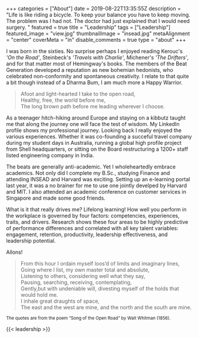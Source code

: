 +++
categories = ["About"]
date = 2019-08-22T13:35:55Z
description = "Life is like riding a bicycle. To keep your balance you have to keep moving. The problem was I had not. The doctor had just explained that I would need surgery. "
featured = true
title = "Leadership"
tags = ["Leadership"]
featured_image = "view.jpg"
thumbnailImage = "insead.jpg"
metaAlignment = "center"
coverMeta = "in"
disable_comments = true
type = "about"
+++

I was born in the sixties. No surprise perhaps I enjoyed reading Kerouc's _'On the Road'_, Steinbeck's _'Travels with Charlie'_, Michener's _'The Drifters'_, and for that matter most of Hemingway's books. The members of the Beat Generation developed a reputation as new bohemian hedonists, who celebrated non-conformity and spontaneous creativity. I relate to that quite a bit though instead of a Dharma Bum, I am much more a Happy Warrior.  


<blockquote>Afoot and light-hearted I take to the open road,<br>
Healthy, free, the world before me,<br>
The long brown path before me leading wherever I choose. </blockquote>


As a teenager hitch-hiking around Europe and staying on a kibbutz taught me that along the journey one will face the test of wisdom. My LinkedIn profile shows my professional journey. Looking back I really enjoyed the various experiences. Whether it was co-founding a succeful travel company during my student days in Australia, running a global high profile project from Shell headquarters, or sitting on the Board restructuring a 1200+ staff listed engineering company in India. 


The beats are generally anti-academic. Yet I wholeheartedly embrace academics. Not only did I complete my B.Sc., studying Finance and attending INSEAD and Harvard was exciting. Setting up an e-learning portal last year, it was a no brainer for me to use one jointly develped by Harvard and MIT. I also attended an academic conference on customer services in Singapore and made some good friends.

What is it that really drives me? Lifelong learning! How well you perform in the workplace is governed by four factors: competencies, experiences, traits, and drivers. Research shows these four areas to be highly predictive of performance differences and correlated with all key talent variables: engagement, retention, productivity, leadership effectiveness, and leadership potential. 

Allons!


<blockquote>From this hour I ordain myself loos’d of limits and imaginary lines,<br>
Going where I list, my own master total and absolute,<br>
Listening to others, considering well what they say,<br>
Pausing, searching, receiving, contemplating,<br>
Gently,but with undeniable will, divesting myself of the holds that would hold me.<br>
I inhale great draughts of space,<br>
The east and the west are mine, and the north and the south are mine. </blockquote>
	
<p><small>The quotes are from the poem <q>Song of the Open Road</q> by Walt Whitman (1856).</small></p>

{{< leadership >}}


